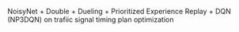 NoisyNet + Double + Dueling + Prioritized Experience Replay + DQN (NP3DQN)
on trafiic signal timing plan optimization